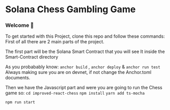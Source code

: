# Solana Chess Gambling Game 

### **Welcome 👋**
To get started with this Project, clone this repo and follow these commands:
First of all there are 2 main parts of the project.

The first part will be the Solana Smart Contract that you will see It inside the Smart-Contract directory

As you probabably know: `anchor build` , `anchor deploy` & `anchor run test`
Always making sure you are on devnet, if not change the Anchor.toml documents.

Then we have the Javascript part and were you are going to run the Chess game so:
`cd improved-react-chess`
`npm install`
`yarn add ts-mocha`

`npm run start`
